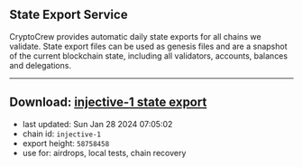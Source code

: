## State Export Service
CryptoCrew provides automatic daily state exports for all chains we validate. State export files can be used as genesis files and are a snapshot of the current blockchain state, including all validators, accounts, balances and delegations.

---
**Download: [injective-1 state export](https://dl.ccvalidators.com/SERVICE/injective/injective-1_export_58758458.json)**
---

- last updated: Sun Jan 28 2024 07:05:02
- chain id: `injective-1`
- export height: `58758458`
- use for: airdrops, local tests, chain recovery
